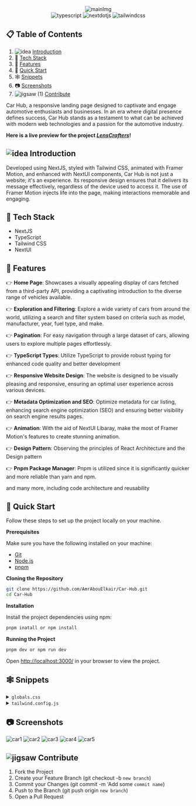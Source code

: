   <div align="center">
  <img src="https://github.com/AmrAbouElkair/Car-Hub/assets/83710148/23643079-d20e-4658-9071-e92de6a09713" alt="mainImg"/>
  <div>
    <img src="https://img.shields.io/badge/-TypeScript-black?style=for-the-badge&logoColor=white&logo=typescript&color=3178C6" alt="typescript" />
 <img src="https://img.shields.io/badge/-Next_JS-black?style=for-the-badge&logoColor=white&logo=nextdotjs&color=000000" alt="nextdotjs" />
    <img src="https://img.shields.io/badge/-Tailwind_CSS-black?style=for-the-badge&logoColor=white&logo=tailwindcss&color=06B6D4" alt="tailwindcss" />
  </div>
  </div>


## 📋 <a name="table">Table of Contents</a>

1. ![idea](https://github.com/AmrAbouElkair/LensCrafters/assets/83710148/c8e0ad20-4a63-4fa0-8c4f-6c8368ed0adf) [Introduction](#introduction)
2. 🤖 [Tech Stack](#tech-stack)
3. 🔋 [Features](#features)
4. 🤸 [Quick Start](#quick-start)
5. 🕸️ [Snippets](#snippets)
6. 📷 [Screenshots](#screenshots)
7. ![jigsaw (1)](https://github.com/AmrAbouElkair/LensCrafters/assets/83710148/316cd490-12f9-4b15-9977-f0d202c1d150) [Contribute](#contribute)

Car Hub, a responsive landing page designed to captivate and engage automotive enthusiasts and businesses. In an era where digital presence defines success, Car Hub stands as a testament to what can be achieved with modern web technologies and a passion for the automotive industry.

**Here is a live preview for the project _[LensCrafters](https://lens-crafters.vercel.app/)_!**

## <a name="introduction"> ![idea](https://github.com/AmrAbouElkair/LensCrafters/assets/83710148/c8e0ad20-4a63-4fa0-8c4f-6c8368ed0adf) Introduction</a>

Developed using NextJS, styled with Tailwind CSS, animated with Framer Motion, and enhanced with NextUI components, Car Hub is not just a website; it's an experience. Its responsive design ensures that it delivers its message effectively, regardless of the device used to access it. The use of Framer Motion injects life into the page, making interactions memorable and engaging.

## <a name="tech-stack">🤖 Tech Stack</a>

- NextJS
- TypeScript
- Tailwind CSS
- NextUI
  
## <a name="features">🔋 Features</a>

👉 **Home Page**: Showcases a visually appealing display of cars fetched from a third-party API, providing a captivating introduction to the diverse range of vehicles available.

👉 **Exploration and Filtering**: Explore a wide variety of cars from around the world, utilizing a search and filter system based on criteria such as model, manufacturer, year, fuel type, and make.

👉 **Pagination**: For easy navigation through a large dataset of cars, allowing users to explore multiple pages effortlessly.

👉 **TypeScript Types**: Utilize TypeScript to provide robust typing for enhanced code quality and better development

👉 **Responsive Website Design**: The website is designed to be visually pleasing and responsive, ensuring an optimal user experience across various devices.

👉 **Metadata Optimization and SEO**: Optimize metadata for car listing, enhancing search engine optimization (SEO) and ensuring better visibility on search engine results pages.

👉 **Animation**: With the aid of NextUI Libaray, make the most of Framer Motion's features to create stunning animation.

👉 **Design Pattern**: Observing the principles of React Architecture and the Design pattern

👉 **Pnpm Package Manager**: Pnpm is utilized since it is significantly quicker and more reliable than yarn and npm.

and many more, including code architecture and reusability

## <a name="quick-start">🤸 Quick Start</a>

Follow these steps to set up the project locally on your machine.

**Prerequisites**

Make sure you have the following installed on your machine:

- [Git](https://git-scm.com/)
- [Node.js](https://nodejs.org/en)
- [pnpm](https://pnpm.io/)

**Cloning the Repository**

```bash
git clone https://github.com/AmrAbouElkair/Car-Hub.git
cd Car-Hub
```

**Installation**

Install the project dependencies using npm:

```bash
pnpm inatall or npm install
```

**Running the Project**

```bash
pnpm dev or npm run dev
```

Open [http://localhost:3000/](http://localhost:3000/) in your browser to view the project.

## <a name="snippets">🕸️ Snippets</a>

</details>

<details>
<summary><code>globals.css</code></summary>

```css
@tailwind base;
@tailwind components;
@tailwind utilities;

/* START: General styles */
.max-width {
  @apply mx-auto max-w-[1440px];
}

.flex-center {
  @apply flex items-center justify-center;
}

.flex-between {
  @apply flex items-center justify-between;
}

.custom-btn {
  @apply relative flex flex-row items-center justify-center px-6 py-3 outline-none;
}
/* END: General styles */

/* START: Hero styles */
.hero {
  @apply relative z-0 mx-auto flex max-w-[1440px] flex-col gap-5 xl:flex-row;
}

.hero__title {
  @apply text-[50px] font-extrabold sm:text-[64px] 2xl:text-[72px];
}

.hero__subtitle {
  @apply text-black-100 mt-5 text-[27px] font-light;
}

.hero__image-container {
  @apply flex w-full items-end justify-end xl:h-screen xl:flex-[1.5];
}

.hero__image {
  @apply relative z-0 h-[590px] w-[90%] xl:h-full xl:w-full;
}

.hero__image-overlay {
  @apply bg-hero-bg absolute -right-1/4 -z-10 h-[590px] w-full overflow-hidden bg-repeat-round xl:-right-1/2 xl:-top-24 xl:h-screen;
}
/* END: Hero styles */

/* START: Home styles */

.home__text-container {
  @apply text-black-100 flex flex-col items-start justify-start gap-y-2.5;
}

.home__filters {
  @apply mt-12 flex w-full flex-wrap items-center justify-between gap-5 max-[1111px]:justify-center max-sm:px-5;
}

.home__filter-container {
  @apply flex flex-wrap items-center justify-center gap-2 max-sm:w-full;
}

.home__cars-wrapper {
  @apply grid w-full grid-cols-1 gap-3 pt-14 md:grid-cols-2 xl:grid-cols-3 2xl:grid-cols-4;
}

.home__error-container {
  @apply mt-16 flex flex-col items-center justify-center gap-2;
}
/* END: Home styles */

/* START: Car Card styles */
.car-card {
  @apply bg-primary-blue-100 text-black-100 flex flex-col items-start justify-center rounded-3xl p-6 hover:bg-white hover:shadow-md;
}

.car-card__content {
  @apply flex w-full items-start justify-between gap-2;
}

.car-card__content-title {
  @apply text-[22px] font-bold capitalize leading-[26px];
}

.car-card__price {
  @apply mt-6 flex text-[32px] font-extrabold leading-[38px];
}

.car-card__price-dollar {
  @apply self-start text-[14px] font-semibold leading-[17px];
}

.car-card__price-day {
  @apply self-end text-[14px] font-medium leading-[17px];
}

.car-card__image {
  @apply relative my-3 h-40 w-full object-contain;
}

.car-card__icon-container {
  @apply text-grey flex w-full justify-between group-hover:invisible;
}

.car-card__icon {
  @apply flex flex-col items-center justify-center gap-2;
}

.car-card__icon-text {
  @apply text-[14px] leading-[17px];
}

.car-card__btn-container {
  @apply absolute bottom-0 z-10 hidden w-full group-hover:flex;
}
/* END: Car Card styles */

/* START: Car Details styles */
.car-details__dialog-panel {
  @apply relative flex max-h-[90vh] w-full max-w-lg transform flex-col gap-5 overflow-y-auto rounded-2xl bg-white p-6 text-left shadow-xl transition-all;
}

.car-details__close-btn {
  @apply bg-primary-blue-100 absolute right-2 top-2 z-10 w-fit rounded-full p-2;
}

.car-details__main-image {
  @apply bg-pattern relative h-40 w-full rounded-lg bg-cover bg-center;
}
/* END: Car Details styles */

/* START: Custom Filter styles */
.custom-filter__btn {
  @apply relative flex w-full min-w-[127px] cursor-default items-center justify-between rounded-lg border bg-white px-3 py-2 text-left shadow-md sm:text-sm;
}

.custom-filter__options {
  @apply absolute mt-1 max-h-60 w-full overflow-auto rounded-md bg-white py-1 text-base shadow-lg ring-1 ring-black ring-opacity-5 focus:outline-none sm:text-sm;
}
/* END: Custom Filter styles */

/* START: Footer styles */
.footer {
  @apply text-black-100 mt-5 flex  flex-col border-t border-gray-100;
}

.footer__links-container {
  @apply flex flex-wrap justify-between gap-5 px-6 py-10 max-md:flex-col sm:px-16;
}

.footer__rights {
  @apply flex flex-col items-start justify-start gap-6;
}

.footer__links {
  @apply flex w-full flex-1 flex-wrap gap-20 max-md:mt-10 md:justify-end;
}

.footer__link {
  @apply flex min-w-[170px] flex-col gap-6 text-base;
}

.footer__copyrights {
  @apply mt-10 flex flex-wrap items-center justify-between border-t border-gray-100 px-6 py-10 sm:px-16;
}

.footer__copyrights-link {
  @apply flex flex-1 justify-center gap-10 max-sm:mt-4 sm:justify-end;
}
/* END: Footer styles */

/* START: search manufacturer styles */
.search-manufacturer {
  @apply flex flex-1 items-center justify-start max-sm:w-full;
}

.search-manufacturer__input {
  @apply bg-light-white h-[48px] w-full cursor-pointer rounded-l-full p-4 pl-12 text-sm outline-none max-sm:rounded-full;
}

.search-manufacturer__options {
  @apply absolute mt-1 max-h-60 w-full overflow-auto rounded-md bg-white py-1 text-base shadow-lg ring-1 ring-black ring-opacity-5 focus:outline-none sm:text-sm;
}

.search-manufacturer__option {
  @apply cursor-default select-none py-2 pl-10 pr-4;
}
/* END: search manufacturer styles */

```

</details>

<details>
<summary><code>tailwind.config.js</code></summary>

```javascript
import type { Config } from "tailwindcss";
import { nextui } from "@nextui-org/theme";

const config: Config = {
  content: [
    "./pages/**/*.{js,ts,jsx,tsx,mdx}",
    "./components/**/*.{js,ts,jsx,tsx,mdx}",
    "./app/**/*.{js,ts,jsx,tsx,mdx}",

    "./src/**/*.{js,ts,jsx,tsx,mdx}",
    "./node_modules/@nextui-org/theme/dist/**/*.{js,ts,jsx,tsx}",
  ],
  mode: "jit",
  theme: {
    extend: {
      fontFamily: {
        inter: ["Inter", "sans-serif"],
      },
      colors: {
        "black-100": "#2B2C35",
        "primary-blue": {
          DEFAULT: "#2B59FF",
          100: "#F5F8FF",
        },
        "secondary-orange": "#f79761",
        "light-white": {
          DEFAULT: "rgba(59,60,152,0.03)",
          100: "rgba(59,60,152,0.02)",
        },
        grey: "#747A88",
      },
      backgroundImage: {
        pattern: "url('/pattern.png')",
        "hero-bg": "url('/hero-bg.png')",
      },
    },
  },
  darkMode: "class",
  plugins: [nextui()],
};
export default config;

```

</details>

## <a name="screenshots"> 📷 Screenshots</a>

![car1](https://github.com/AmrAbouElkair/Car-Hub/assets/83710148/23643079-d20e-4658-9071-e92de6a09713)
![car2](https://github.com/AmrAbouElkair/Car-Hub/assets/83710148/70fc7902-f761-41c8-b432-c7c82a5ecf2a)
![car3](https://github.com/AmrAbouElkair/Car-Hub/assets/83710148/31a0e9ef-8cb9-48a5-9b97-bfacda6e0e7e)
![car4](https://github.com/AmrAbouElkair/Car-Hub/assets/83710148/2cc9d12e-d5b6-43af-bbac-fce44cf73c55)
![car5](https://github.com/AmrAbouElkair/Car-Hub/assets/83710148/93ab097a-a16e-47d2-a9ca-7d97561225bd)

## <a name="contribute">![jigsaw](https://github.com/AmrAbouElkair/LensCrafters/assets/83710148/fa2848f1-94b6-4951-9334-fb9ec40c16a7) Contribute</a>

1. Fork the Project
2. Create your Feature Branch (git checkout -b `new branch`)
3. Commit your Changes (git commit -m 'Add some `commit name`)
4. Push to the Branch (git push origin `new branch`)
5. Open a Pull Request
